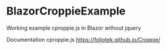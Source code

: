 # BlazorCroppieExample
Working example cproppie.js in Blazor
without jquery

Documentation cproppie.js https://foliotek.github.io/Croppie/
